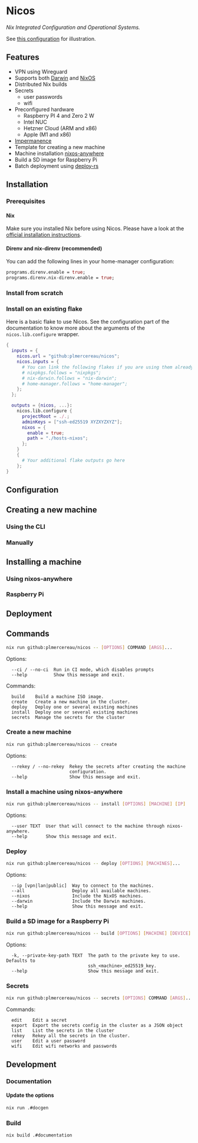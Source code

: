 # Nicos

_Nix Integrated Configuration and Operational Systems._

See [this configuration](https://github.com/plmercereau/nix-config) for illustration.

## Features

- VPN using Wireguard
- Supports both [Darwin](https://github.com/LnL7/nix-darwin) and [NixOS](https://nixos.org)
- Distributed Nix builds
- Secrets
  - user passwords
  - wifi
- Preconfigured hardware
  - Raspberry PI 4 and Zero 2 W
  - Intel NUC
  - Hetzner Cloud (ARM and x86)
  - Apple (M1 and x86)
- [Impermanence](https://github.com/nix-community/impermanence)
- Template for creating a new machine
- Machine installation [nixos-anywhere](https://github.com/nix-community/nixos-anywhere)
- Build a SD image for Raspberry Pi
- Batch deployment using [deploy-rs](https://github.com/serokell/deploy-rs)

## Installation

### Prerequisites

#### Nix

Make sure you installed Nix before using Nicos. Please have a look at the [official installation instructions](https://nixos.org/download#download-nix).

<!-- TODO You also need to enable flake support  -->

#### Direnv and nix-direnv (recommended)

You can add the following lines in your home-manager configuration:

```nix
programs.direnv.enable = true;
programs.direnv.nix-direnv.enable = true;
```

### Install from scratch

<!--
You can use the CLI to create a new flake interactively:
```sh
nix run github:plmercereau/nicos -- init
``` -->

### Install on an existing flake

Here is a basic flake to use Nicos. See the configuration part of the documentation to know more about the arguments of the `nicos.lib.configure` wrapper.

```nix
{
  inputs = {
    nicos.url = "github:plmercereau/nicos";
    nicos.inputs = {
      # You can link the following flakes if you are using them already:
      # nixpkgs.follows = "nixpkgs";
      # nix-darwin.follows = "nix-darwin";
      # home-manager.follows = "home-manager";
    };
  };

  outputs = {nicos, ...}:
    nicos.lib.configure {
      projectRoot = ./.;
      adminKeys = ["ssh-ed25519 XYZXYZXYZ"];
      nixos = {
        enable = true;
        path = "./hosts-nixos";
      };
    }
    {
      # Your additional flake outputs go here
    };
}
```

## Configuration

<!--
- give details about the configuration options by feature
 -->

## Creating a new machine

### Using the CLI

### Manually

## Installing a machine

### Using nixos-anywhere

### Raspberry Pi

## Deployment

## Commands

```sh
nix run github:plmercereau/nicos -- [OPTIONS] COMMAND [ARGS]...
```

Options:

```
  --ci / --no-ci  Run in CI mode, which disables prompts
  --help          Show this message and exit.
```

Commands:

```
  build    Build a machine ISO image.
  create   Create a new machine in the cluster.
  deploy   Deploy one or several existing machines
  install  Deploy one or several existing machines
  secrets  Manage the secrets for the cluster
```

### Create a new machine

```sh
nix run github:plmercereau/nicos -- create
```

Options:

```
  --rekey / --no-rekey  Rekey the secrets after creating the machine
                        configuration.
  --help                Show this message and exit.
```

### Install a machine using nixos-anywhere

```sh
nix run github:plmercereau/nicos -- install [OPTIONS] [MACHINE] [IP]
```

Options:

```
  --user TEXT  User that will connect to the machine through nixos-anywhere.
  --help       Show this message and exit.
```

### Deploy

```sh
nix run github:plmercereau/nicos -- deploy [OPTIONS] [MACHINES]...
```

Options:

```
  --ip [vpn|lan|public]  Way to connect to the machines.
  --all                  Deploy all available machines.
  --nixos                Include the NixOS machines.
  --darwin               Include the Darwin machines.
  --help                 Show this message and exit.
```

### Build a SD image for a Raspberry Pi

```sh
nix run github:plmercereau/nicos -- build [OPTIONS] [MACHINE] [DEVICE]
```

Options:

```
  -k, --private-key-path TEXT  The path to the private key to use. Defaults to
                               ssh_<machine>_ed25519_key.
  --help                       Show this message and exit.
```

### Secrets

```sh
nix run github:plmercereau/nicos -- secrets [OPTIONS] COMMAND [ARGS]...
```

Commands:

```
  edit    Edit a secret
  export  Export the secrets config in the cluster as a JSON object
  list    List the secrets in the cluster
  rekey   Rekey all the secrets in the cluster.
  user    Edit a user password
  wifi    Edit wifi networks and passwords
```

## Development

### Documentation

#### Update the options

```sh
nix run .#docgen
```

### Build

```sh
nix build .#documentation
```
